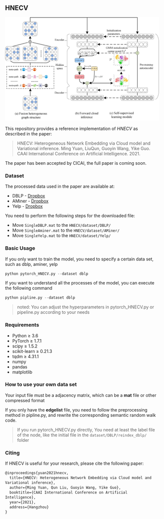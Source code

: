 ## HNECV

![](fig1.jpg)

This repository provides a reference implementation of *HNECV* as described in the paper:

>HNECV: Heterogeneous Network Embedding via Cloud model and Variational inference.
>Ming Yuan, LiuQun, Guoyin Wang, Yike Guo.
>CAAI International Conference on Artificial Intelligence. 2021.

The paper has been accepted by CICAI, the full paper is coming soon.

### Dataset

The processed data used in the paper are available at:

- DBLP - [Dropbox](https://www.dropbox.com/s/zpvkz0bsvepzuqm/SingleDBLP.mat?dl=0)
- AMiner - [Dropbox](https://www.dropbox.com/s/p7r4s0llqnsw7es/SingleAminer.mat?dl=0)
- Yelp - [Dropbox](https://www.dropbox.com/s/whowte4f4zsu86r/SingleYelp.mat?dl=0)

You need to perform the following steps for the downloaded file: 

- Move `SingleDBLP.mat` to the `HNECV/dataset/DBLP/`
- Move `SingleAminer.mat` to the `HNECV/dataset/AMiner/`
- Move `SingleYelp.mat` to the `HNECV/dataset/Yelp/`

### Basic Usage

If you only want to train the model, you need to specify a certain data set, such as dblp, aminer, yelp

```python
python pytorch_HNECV.py --dataset dblp
```

If you want to understand all the processes of the model, you can execute the following command

```python
python pipline.py --dataset dblp
```

> noted: You can adjust the hyperparameters in pytorch_HNECV.py or pipeline.py according to your needs

### Requirements

- Python ≥ 3.6
- PyTorch ≥ 1.7.1
- scipy ≥ 1.5.2
- scikit-learn ≥ 0.21.3
- tqdm ≥ 4.31.1
- numpy
- pandas
- matplotlib

### How to use your own data set

Your input file must be a adjacency matrix, which can be a **mat** file or other compressed format

If you only have the **edgelist** file, you need to follow the preprocessing method in pipline.py, and rewrite the corresponding semantic random walk code.

> If you run pytorch_HNECV.py directly, You need at least the label file of the node, like the initial file in the `dataset/DBLP/reindex_dblp/` folder

### Citing

If HNECV is useful for your research, please cite the following paper:

```
@inproceedings{yuan2021hnecv,
  title={HNECV: Heterogeneous Network Embedding via Cloud model and Variational inference},
  author={Ming Yuan, Qun Liu, Guoyin Wang, Yike Guo},
  booktitle={CAAI International Conference on Artificial Intelligence},
  year={2021},
  address={Hangzhou}
}
```
